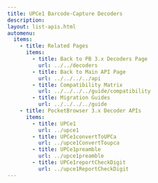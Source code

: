 ```yaml
---
title: UPCe1 Barcode-Capture Decoders
description: 
layout: list-apis.html
automenu:
  items:
    - title: Related Pages
      items:
        - title: Back to PB 3.x Decoders Page
          url: ../../decoders
        - title: Back to Main API Page
          url: ../../../../api
        - title: Compatibility Matrix
          url: ../../../../guide/compatibility
        - title: Migration Guides
          url: ../../../../guide
    - title: PocketBrowser 3.x Decoder APIs
      items:
        - title: UPCe1
          url: ../upce1
        - title: UPCe1convertToUPCa
          url: ../upce1ConvertToupca
        - title: UPCe1preamble
          url: ../upce1preamble
        - title: UPCe1reportCheckDigit
          url: ../upce1ReportCheckDigit
---
```

